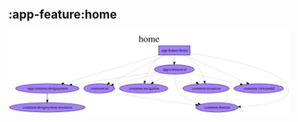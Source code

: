 ## :app-feature:home

<img src="../../../resources/dependency_graphs/app-feature-home-dependency-graph-multiplatform-projects.svg">